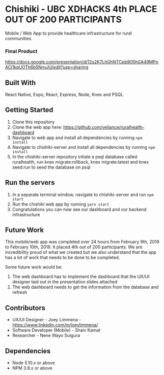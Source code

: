 Chishiki - UBC XDHACKS 4th PLACE OUT OF 200 PARTICIPANTS
=====================

Mobile / Web App to provide healthcare infrastructure for rural communities.

### Final Product

https://docs.google.com/presentation/d/12s2K7LhGhNTCpb905hGA49MPoACi1kqUOTh6b5NnvJU/edit?usp=sharing

## Built With

React Native, Expo, React, Express, Node, Knex and PSQL

## Getting Started

1. Clone this repository
2. Clone the web app here: https://github.com/veilance/ruralhealth-dashboard
3. Navigate to web app and install all dependencies by running ``npm install``
4. Navigate to chishiki-server and install all dependencies by running ``npm install``
5. In the chishiki-server repository intiate a psql database called ruralhealth, run knex migrate:rollback, knex migrate:latest and knex seed:run to seed the database on psql

## Run the servers

1. In a separate terminal window, navigate to chishiki-server and run ``npm start``
2. Run the chishiki web app by running ``yarn start``
3. Congratulations you can now see our dashboard and our backend infrastructure

## Future Work

This mobile/web app was completed over 24 hours from February 9th, 2019 to February 10th, 2019. It placed 4th out of 200 participants. We are incredibility proud of what we created but we also understand that the app has a lot of work that needs to be done to be completed.

Some future work would be:

1. The web dashboard has to implement the dashboard that the UX/UI designer laid out in the presentation slides attached
2. The web dashboard needs to get the information from the database and refresh

## Contributors

- UX/UI Designer - Joey Limmena - https://www.linkedin.com/in/joeylimmena/
- Software Developer (Mobile) - Shaiv Kamat
- Researcher - Nene Wayo Suigura


## Dependencies

- Node 5.10.x or above
- NPM 3.8.x or above
